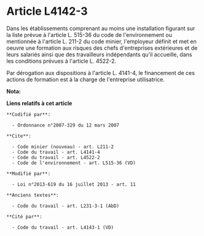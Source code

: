 # Article L4142-3

Dans les établissements comprenant au moins une installation figurant sur la liste prévue à l'article L. 515-36 du code de
l'environnement ou mentionnée à l'article L. 211-2 du code minier, l'employeur définit et met en oeuvre une formation aux
risques des chefs d'entreprises extérieures et de leurs salariés ainsi que des travailleurs indépendants qu'il accueille,
dans les conditions prévues à l'article L. 4522-2. 

Par dérogation aux dispositions à l'article L. 4141-4, le financement de ces actions de formation est à la charge de
l'entreprise utilisatrice.

**Nota:**



**Liens relatifs à cet article**

	**Codifié par**:

	  - Ordonnance n°2007-329 du 12 mars 2007

	**Cite**:

	  - Code minier (nouveau) - art. L211-2
	  - Code du travail - art. L4141-4
	  - Code du travail - art. L4522-2
	  - Code de l'environnement - art. L515-36 (VD)

	**Modifié par**:

	  - Loi n°2013-619 du 16 juillet 2013 - art. 11

	**Anciens textes**:

	  - Code du travail - art. L231-3-1 (AbD)

	**Cité par**:

	  - Code du travail - art. L4143-1 (VD)
